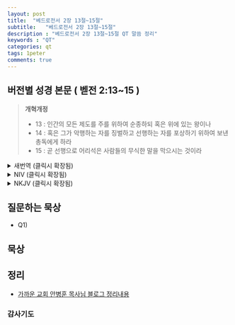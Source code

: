 ```yaml
---
layout: post
title:  "베드로전서 2장 13절~15절"
subtitle:   "베드로전서 2장 13절~15절"
description : "베드로전서 2장 13절~15절 QT 말씀 정리"
keywords : "QT"
categories: qt
tags: 1peter
comments: true
---
```


## 버전별 성경 본문 ( 벧전 2:13~15 )

> **개혁개정**
>* 13 : 인간의 모든 제도를 주를 위하여 순종하되 혹은 위에 있는 왕이나 
>* 14 : 혹은 그가 악행하는 자를 징벌하고 선행하는 자를 포상하기 위하여 보낸 총독에게 하라 
>* 15 : 곧 선행으로 어리석은 사람들의 무식한 말을 막으시는 것이라 
<details>

<summary> 새번역 (클릭시 확장됨)</summary>
<div markdown="1">

>* 13 : 여러분은 인간이 세운 모든 제도에 주님을 위하여 복종하십시오. 주권자인 왕에게나, 
>* 14 : 총독들에게나, 그렇게 하십시오. 총독들은 악을 행하는 사람에게 벌을 주고 선을 행하는 사람에게 상을 주게 하려고 왕이 보낸 이들입니다. 
>* 15 : 선을 행함으로 어리석은 자들의 무지한 입을 막는 것이 하나님의 뜻입니다. 
</div>
</details>

<details>
<summary> NIV (클릭시 확장됨)</summary>
<div markdown="1">

>* 13 : Submit yourselves for the Lord’s sake to every human authority: whether to the emperor, as the supreme authority, 
>* 14 : or to governors, who are sent by him to punish those who do wrong and to commend those who do right. 
>* 15 : For it is God’s will that by doing good you should silence the ignorant talk of foolish people. 
</div>
</details>

<details>
<summary> NKJV (클릭시 확장됨)</summary>
<div markdown="1">

>* 13 : Therefore submit yourselves to every ordinance of man for the Lord’s sake, whether to the king as supreme, 
>* 14 : or to governors, as to those who are sent by him for the punishment of evildoers and for the praise of those who do good. 
>* 15 : For this is the will of God, that by doing good you may put to silence the ignorance of foolish men—
</div>
</details>

## 질문하는 묵상

* Q1) 

## 묵상


## 정리
* [가까운 교회 안병훈 목사님 블로그 정리내용](https://blog.naver.com/tolerance2018)

### 감사기도

